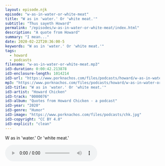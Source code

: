 ```yaml
---
layout: episode.njk
episode: "w-as-in-water-or-white-meat"
title: "W as in 'water.' Or 'white meat.'"
subtitle: "Thus sayeth Howard"
permalink: "/episodes/w-as-in-water-or-white-meat/index.html"
description: "A quote from Howard"
summary: "I mean..."
date: 2020-02-22T20:36:00-5
keywords: "W as in 'water.' Or 'white meat.'"
tags:
  - howard
  - podcasts
filename: "w-as-in-water-or-white-meat.mp3"
id3-duration: 0:00:42.213878
id3-enclosure-length: 1014214
id3-url: "https://www.porknachos.com/files/podcasts/howard/w-as-in-water-or-white-meat.mp3"
mp3: "https://www.porknachos.com/files/podcasts/howard/w-as-in-water-or-white-meat.mp3"
id3-title: "W as in 'water.' Or 'white meat.'"
id3-artist: "Howard Chicken"
id3-track: "0000076"
id3-album: "Quotes from Howard Chicken - a podcast"
id3-year: "2020"
id3-genre: "Humor"
id3-image: "https://www.porknachos.com/files/podcasts/chk.jpg"
id3-copyright: "CC BY 4.0"
id3-explicit: "clean"
---
```

W as in 'water.' Or 'white meat.'

<audio controls>
  <source src="https://www.porknachos.com/files/podcasts/howard/w-as-in-water-or-white-meat.mp3">
</audio>

